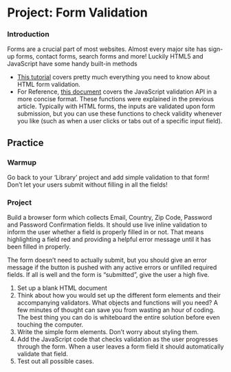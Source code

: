 # Project: Form Validation

### Introduction

Forms are a crucial part of most websites. Almost every major site has sign-up forms, contact forms, search forms and more! Luckily HTML5 and JavaScript have some handy built-in methods

* [This tutorial](https://developer.mozilla.org/en-US/docs/Learn/HTML/Forms/Form_validation) covers pretty much everything you need to know about HTML form validation.
* For Reference, [this document](https://www.w3schools.com/js/js_validation_api.asp) covers the JavaScript validation API in a more concise format. These functions were explained in the previous article. Typically with HTML forms, the inputs are validated upon form submission, but you can use these functions to check validity whenever you like (such as when a user clicks or tabs out of a specific input field).

## Practice

### Warmup

Go back to your ‘Library’ project and add simple validation to that form! Don’t let your users submit without filling in all the fields!

### Project

Build a browser form which collects Email, Country, Zip Code, Password and Password Confirmation fields. It should use live inline validation to inform the user whether a field is properly filled in or not. That means highlighting a field red and providing a helpful error message until it has been filled in properly.

The form doesn’t need to actually submit, but you should give an error message if the button is pushed with any active errors or unfilled required fields. If all is well and the form is “submitted”, give the user a high five.

1. Set up a blank HTML document
2. Think about how you would set up the different form elements and their accompanying validators. What objects and functions will you need? A few minutes of thought can save you from wasting an hour of coding. The best thing you can do is whiteboard the entire solution before even touching the computer.
3. Write the simple form elements. Don’t worry about styling them.
4. Add the JavaScript code that checks validation as the user progresses through the form. When a user leaves a form field it should automatically validate that field.
5. Test out all possible cases.
